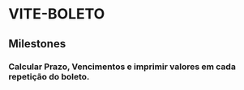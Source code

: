 # VITE-BOLETO
## Milestones
### Calcular Prazo, Vencimentos e imprimir valores em cada repetição do boleto.
